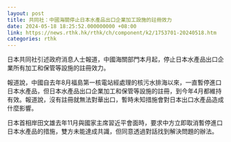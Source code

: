 ```yaml
---
layout: post
title: 共同社：中國海關停止日本水產品出口企業加工設施的註冊效力
date: 2024-05-18 18:25:52.000000000 +08:00
link: https://news.rthk.hk/rthk/ch/component/k2/1753701-20240518.htm
categories: rthk
---
```


日本共同社引述政府消息人士報道，中國海關部門本月起，停止日本水產品出口企業所有加工和保管等設施的註冊效力。

報道說，中國自去年8月福島第一核電站經處理的核污水排海以來，一直暫停進口日本水產品，但日本水產品出口企業加工和保管等設施的註冊，到今年4月都維持有效。報道說，沒有註冊就無法對華出口，暫時未知措施會對日本出口水產品造成什麼影響。

日本首相岸田文雄去年11月與國家主席習近平會面時，要求中方立即取消暫停進口日本水產品的措施，雙方未能達成共識，但同意透過對話找到解決問題的辦法。
